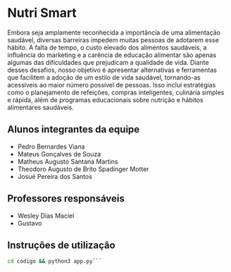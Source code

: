 # Nutri Smart

Embora seja amplamente reconhecida a importância de uma alimentação saudável, diversas barreiras impedem muitas pessoas de adotarem esse hábito. A falta de tempo, o custo elevado dos alimentos saudáveis, a influência do marketing e a carência de educação alimentar são apenas algumas das dificuldades que prejudicam a qualidade de vida. Diante desses desafios, nosso objetivo é apresentar alternativas e ferramentas que facilitem a adoção de um estilo de vida saudável, tornando-as acessíveis ao maior número possível de pessoas. Isso inclui estratégias como o planejamento de refeições, compras inteligentes, culinária simples e rápida, além de programas educacionais sobre nutrição e hábitos alimentares saudáveis.

## Alunos integrantes da equipe

* Pedro Bernardes Viana
* Mateus Gonçalves de Souza
* Matheus Augusto Santana Martins
* Theodoro Augusto de Brito Spadinger Motter
* Josué Pereira dos Santos

## Professores responsáveis

* Wesley Dias Maciel
* Gustavo

## Instruções de utilização

```bash
cd codigo && python3 app.py```
